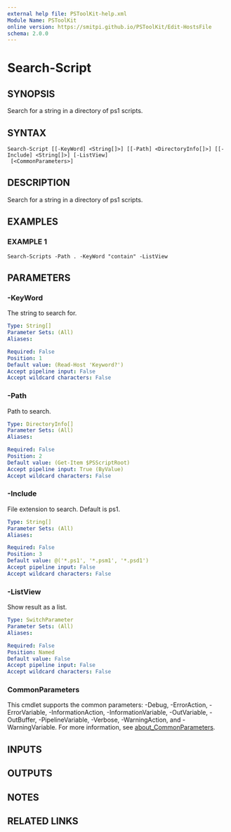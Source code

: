 ```yaml
---
external help file: PSToolKit-help.xml
Module Name: PSToolKit
online version: https://smitpi.github.io/PSToolKit/Edit-HostsFile
schema: 2.0.0
---
```


# Search-Script

## SYNOPSIS
Search for a string in a directory of ps1 scripts.

## SYNTAX

```
Search-Script [[-KeyWord] <String[]>] [[-Path] <DirectoryInfo[]>] [[-Include] <String[]>] [-ListView]
 [<CommonParameters>]
```

## DESCRIPTION
Search for a string in a directory of ps1 scripts.

## EXAMPLES

### EXAMPLE 1
```
Search-Scripts -Path . -KeyWord "contain" -ListView
```

## PARAMETERS

### -KeyWord
The string to search for.

```yaml
Type: String[]
Parameter Sets: (All)
Aliases:

Required: False
Position: 1
Default value: (Read-Host 'Keyword?')
Accept pipeline input: False
Accept wildcard characters: False
```

### -Path
Path to search.

```yaml
Type: DirectoryInfo[]
Parameter Sets: (All)
Aliases:

Required: False
Position: 2
Default value: (Get-Item $PSScriptRoot)
Accept pipeline input: True (ByValue)
Accept wildcard characters: False
```

### -Include
File extension to search.
Default is ps1.

```yaml
Type: String[]
Parameter Sets: (All)
Aliases:

Required: False
Position: 3
Default value: @('*.ps1', '*.psm1', '*.psd1')
Accept pipeline input: False
Accept wildcard characters: False
```

### -ListView
Show result as a list.

```yaml
Type: SwitchParameter
Parameter Sets: (All)
Aliases:

Required: False
Position: Named
Default value: False
Accept pipeline input: False
Accept wildcard characters: False
```

### CommonParameters
This cmdlet supports the common parameters: -Debug, -ErrorAction, -ErrorVariable, -InformationAction, -InformationVariable, -OutVariable, -OutBuffer, -PipelineVariable, -Verbose, -WarningAction, and -WarningVariable. For more information, see [about_CommonParameters](http://go.microsoft.com/fwlink/?LinkID=113216).

## INPUTS

## OUTPUTS

## NOTES

## RELATED LINKS
